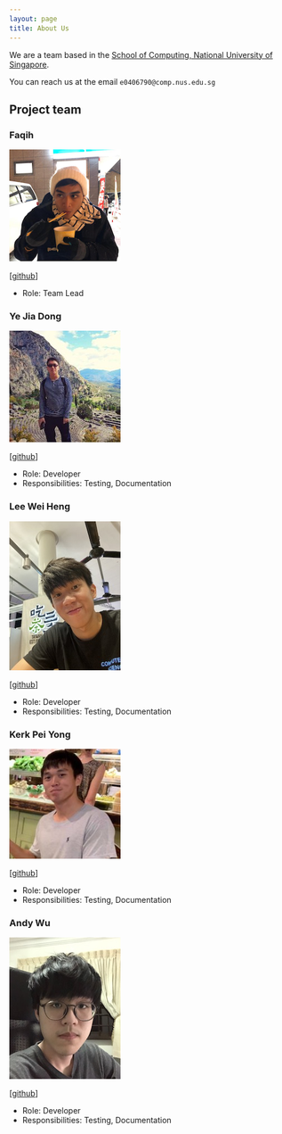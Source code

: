 ```yaml
---
layout: page
title: About Us
---
```


We are a team based in the [School of Computing, National University of Singapore](http://www.comp.nus.edu.sg).

You can reach us at the email `e0406790@comp.nus.edu.sg`

## Project team

### Faqih

<img src="images/abdurrahmanfaqihiskandar.png" width="200px">

[[github](https://github.com/abdurrahmanfaqihiskandar)]

* Role: Team Lead

### Ye Jia Dong

<img src="images/yejiadong.png" width="200px">

[[github](https://github.com/yejiadong)]

* Role: Developer
* Responsibilities: Testing, Documentation

### Lee Wei Heng

<img src="images/whleee.png" width="200px">

[[github](https://github.com/Whleee)]

* Role: Developer
* Responsibilities: Testing, Documentation

### Kerk Pei Yong

<img src="images/kerkpy.png" width="200px">

[[github](https://github.com/kerkpy)]

* Role: Developer
* Responsibilities: Testing, Documentation

### Andy Wu

<img src="images/sudogene.png" width="200px">

[[github](https://github.com/sudogene)]

* Role: Developer
* Responsibilities: Testing, Documentation
